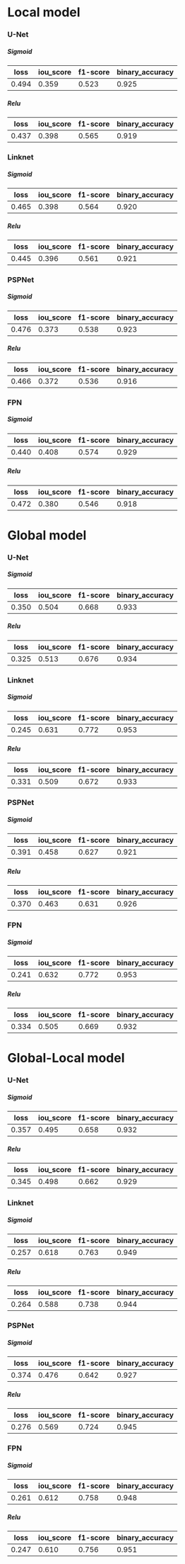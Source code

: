 # Local model

### U-Net

##### Sigmoid

| loss  | iou_score | f1-score | binary_accuracy |
|-------|-----------|----------|-----------------|
| 0.494 | 0.359     | 0.523    | 0.925           |

##### Relu

| loss  | iou_score | f1-score | binary_accuracy |
|-------|-----------|----------|-----------------|
| 0.437 | 0.398     | 0.565    | 0.919           |

### Linknet

##### Sigmoid

| loss  | iou_score | f1-score | binary_accuracy |
|-------|-----------|----------|-----------------|
| 0.465 | 0.398     | 0.564    | 0.920           |

##### Relu

| loss  | iou_score | f1-score | binary_accuracy |
|-------|-----------|----------|-----------------|
| 0.445 | 0.396     | 0.561    | 0.921           |

### PSPNet

##### Sigmoid

| loss  | iou_score | f1-score | binary_accuracy |
|-------|-----------|----------|-----------------|
| 0.476 | 0.373     | 0.538    | 0.923           |

##### Relu

| loss  | iou_score | f1-score | binary_accuracy |
|-------|-----------|----------|-----------------|
| 0.466 | 0.372     | 0.536    | 0.916           |

### FPN

##### Sigmoid

| loss  | iou_score | f1-score | binary_accuracy |
|-------|-----------|----------|-----------------|
| 0.440 | 0.408     | 0.574    | 0.929           |

##### Relu

| loss  | iou_score | f1-score | binary_accuracy |
|-------|-----------|----------|-----------------|
| 0.472 | 0.380     | 0.546    | 0.918           |

# Global model

### U-Net

##### Sigmoid

| loss  | iou_score | f1-score | binary_accuracy |
|-------|-----------|----------|-----------------|
| 0.350 | 0.504     | 0.668    | 0.933           |

##### Relu

| loss  | iou_score | f1-score | binary_accuracy |
|-------|-----------|----------|-----------------|
| 0.325 | 0.513     | 0.676    | 0.934           |

### Linknet

##### Sigmoid

| loss  | iou_score | f1-score | binary_accuracy |
|-------|-----------|----------|-----------------|
| 0.245 | 0.631     | 0.772    | 0.953           |

##### Relu

| loss  | iou_score | f1-score | binary_accuracy |
|-------|-----------|----------|-----------------|
| 0.331 | 0.509     | 0.672    | 0.933           |

### PSPNet

##### Sigmoid

| loss  | iou_score | f1-score | binary_accuracy |
|-------|-----------|----------|-----------------|
| 0.391 | 0.458     | 0.627    | 0.921           |

##### Relu

| loss  | iou_score | f1-score | binary_accuracy |
|-------|-----------|----------|-----------------|
| 0.370 | 0.463     | 0.631    | 0.926           |

### FPN

##### Sigmoid

| loss  | iou_score | f1-score | binary_accuracy |
|-------|-----------|----------|-----------------|
| 0.241 | 0.632     | 0.772    | 0.953           |

##### Relu

| loss  | iou_score | f1-score | binary_accuracy |
|-------|-----------|----------|-----------------|
| 0.334 | 0.505     | 0.669    | 0.932           |

# Global-Local model

### U-Net

##### Sigmoid

| loss  | iou_score | f1-score | binary_accuracy |
|-------|-----------|----------|-----------------|
| 0.357 | 0.495     | 0.658    | 0.932           |

##### Relu

| loss  | iou_score | f1-score | binary_accuracy |
|-------|-----------|----------|-----------------|
| 0.345 | 0.498     | 0.662    | 0.929           |

### Linknet

##### Sigmoid

| loss  | iou_score | f1-score | binary_accuracy |
|-------|-----------|----------|-----------------|
| 0.257 | 0.618     | 0.763    | 0.949           |

##### Relu

| loss  | iou_score | f1-score | binary_accuracy |
|-------|-----------|----------|-----------------|
| 0.264 | 0.588     | 0.738    | 0.944           |

### PSPNet

##### Sigmoid

| loss  | iou_score | f1-score | binary_accuracy |
|-------|-----------|----------|-----------------|
| 0.374 | 0.476     | 0.642    | 0.927           |

##### Relu

| loss  | iou_score | f1-score | binary_accuracy |
|-------|-----------|----------|-----------------|
| 0.276 | 0.569     | 0.724    | 0.945           |

### FPN

##### Sigmoid

| loss  | iou_score | f1-score | binary_accuracy |
|-------|-----------|----------|-----------------|
| 0.261 | 0.612     | 0.758    | 0.948           |

##### Relu

| loss  | iou_score | f1-score | binary_accuracy |
|-------|-----------|----------|-----------------|
| 0.247 | 0.610     | 0.756    | 0.951           |

